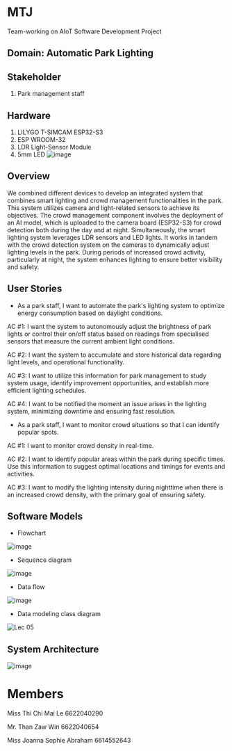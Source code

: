 # MTJ
Team-working on AIoT Software Development Project

## Domain: Automatic Park Lighting 
## Stakeholder
1.  Park management staff

## Hardware
1. LILYGO T-SIMCAM ESP32-S3
2. ESP WROOM-32
3. LDR Light-Sensor Module
4. 5mm LED
   ![image](https://github.com/CHIMAI-A/MTJ/assets/146721485/22e59ff4-84b8-48f0-b5d1-8182098f0f84)


## Overview
We combined different devices to develop an integrated system that combines smart lighting and crowd management functionalities in the park. This system utilizes camera and light-related sensors to achieve its objectives.
The crowd management component involves the deployment of an AI model, which is uploaded to the camera board (ESP32-S3) for crowd detection both during the day and at night.
Simultaneously, the smart lighting system leverages LDR sensors and LED lights. It works in tandem with the crowd detection system on the cameras to dynamically adjust lighting levels in the park. During periods of increased crowd activity, particularly at night, the system enhances lighting to ensure better visibility and safety.

   
## User Stories

- As a park staff, I want to automate the park's lighting system to optimize energy consumption based on daylight conditions.

AC #1: I want the system to autonomously adjust the brightness of park lights or control their on/off status based on readings from specialised sensors that measure the current ambient light conditions.

AC #2: I want the system to accumulate and store historical data regarding light levels, and operational functionality.

AC #3: I want to utilize this information for park management to study system usage, identify improvement opportunities, and establish more efficient lighting schedules.

AC #4: I want to be notified the moment an issue arises in the lighting system, minimizing downtime and ensuring fast resolution.

- As a park staff, I want to monitor crowd situations so that I can identify popular spots.

AC #1: I want to monitor crowd density in real-time.

AC #2: I want to identify popular areas within the park during specific times. Use this information to suggest optimal locations and timings for events and activities.

AC #3: I want to modify the lighting intensity during nighttime when there is an increased crowd density, with the primary goal of ensuring safety.


## Software Models

- Flowchart
  
![image](https://github.com/CHIMAI-A/MTJ/assets/146721485/3b3c5f75-3d79-40e5-8893-2ca0cb19aba4)


- Sequence diagram

![image](https://github.com/CHIMAI-A/MTJ/assets/64695311/abd5858f-9554-40e8-b7db-47d11825e389)

- Data flow

![image](https://github.com/CHIMAI-A/MTJ/assets/146721485/c53d161e-c751-42a9-b1e8-e8f928852025)

- Data modeling  class diagram

![Lec 05](https://github.com/CHIMAI-A/MTJ/assets/64695311/0abe512b-a569-4724-96e0-c271781d8026)



## System Architecture

![image](https://github.com/CHIMAI-A/MTJ/assets/156741445/eb650d41-c1c2-4588-9dbb-1295697e9043)


# Members
Miss Thi Chi Mai Le 6622040290

Mr.  Than Zaw Win 6622040654

Miss Joanna Sophie Abraham 6614552643
